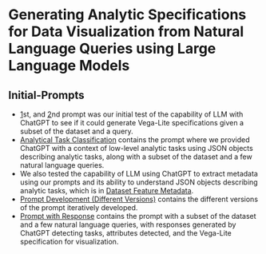 # Generating Analytic Specifications for Data Visualization from Natural Language Queries using Large Language Models

## Initial-Prompts
- [1](1.png)st, and [2](2.png)nd prompt was our initial test of the capability of LLM with ChatGPT to see if it could generate Vega-Lite specifications given a subset of the dataset and a query.
- [Analytical Task Classification](analytical_task_classification.png) contains the prompt where we provided ChatGPT with a context of low-level analytic tasks using JSON objects describing analytic tasks, along with a subset of the dataset and a few natural language queries. 
- We also tested the capability of LLM using ChatGPT to extract metadata using our prompts and its ability to understand JSON objects describing analytic tasks, which is in [Dataset Feature Metadata](Dataset_Feature_Metadata.pdf).
- [Prompt Development (Different Versions)](Prompt_Development(Different_Versions).pdf) contains the different versions of the prompt iteratively developed.
- [Prompt with Response](Prompt_with_Response.pdf) contains the prompt with a subset of the dataset and a few natural language queries, with responses generated by ChatGPT detecting tasks, attributes detected, and the Vega-Lite specification for visualization. 